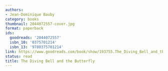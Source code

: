 ```yaml
---
authors:
- Jean-Dominique Bauby
category: books
thumbnail: 2044072557-cover.jpg
format: paperback
ids:
  goodreads: '2044072557'
  isbn_10: '0375701214'
  isbn_13: '9780375701214'
link: https://www.goodreads.com/book/show/193755.The_Diving_Bell_and_the_Butterfly
status: read
title: The Diving Bell and the Butterfly
---
```

